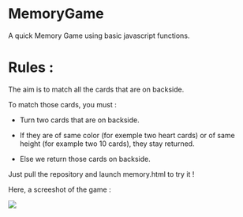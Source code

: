 # MemoryGame
A quick Memory Game using basic javascript functions.

<h1> Rules : </h1>
The aim is to match all the cards that are on backside.

To match those cards, you must :

* Turn two cards that are on backside.  

* If they are of same color (for exemple two heart cards) or of same height (for example two 10 cards), they stay returned.  

* Else we return those cards on backside.

Just pull the repository and launch memory.html to try it !

Here, a screeshot of the game : 

<img src="http://image.noelshack.com/fichiers/2020/16/3/1586961521-capture-d-ecran-de-2020-04-15-16-37-39.png">
